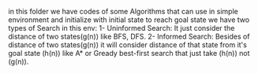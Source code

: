 in this folder we have codes of some Algorithms that can use in simple environment and initialize with initial state to reach goal state 
we have two types of Search in this env:
1- Uninformed Search: It just consider the distance of two states(g(n)) like BFS, DFS.
2- Informed Search: Besides of distance of two states(g(n)) it will consider distance of that state from it's goal state (h(n)) like A* or Gready best-first search that just take (h(n)) not (g(n)).
